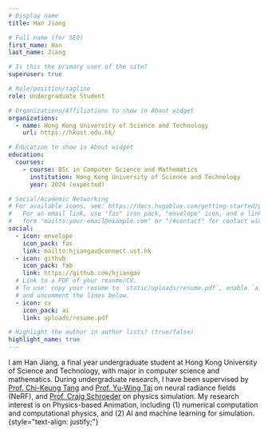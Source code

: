 ```yaml
---
# Display name
title: Han Jiang

# Full name (for SEO)
first_name: Han
last_name: Jiang

# Is this the primary user of the site?
superuser: true

# Role/position/tagline
role: Undergraduate Student

# Organizations/Affiliations to show in About widget
organizations:
  - name: Hong Kong University of Science and Technology
    url: https://hkust.edu.hk/

# Education to show in About widget
education:
  courses:
    - course: BSc in Computer Science and Mathematics
      institution: Hong Kong University of Science and Technology
      year: 2024 (expected)

# Social/Academic Networking
# For available icons, see: https://docs.hugoblox.com/getting-started/page-builder/#icons
#   For an email link, use "fas" icon pack, "envelope" icon, and a link in the
#   form "mailto:your-email@example.com" or "/#contact" for contact widget.
social:
  - icon: envelope
    icon_pack: fas
    link: mailto:hjiangav@connect.ust.hk
  - icon: github
    icon_pack: fab
    link: https://github.com/hjiangav
  # Link to a PDF of your resume/CV.
  # To use: copy your resume to `static/uploads/resume.pdf`, enable `ai` icons in `params.yaml`,
  # and uncomment the lines below.
  - icon: cv
    icon_pack: ai
    link: uploads/resume.pdf

# Highlight the author in author lists? (true/false)
highlight_name: true
---
```


I am Han Jiang, a final year undergraduate student at Hong Kong University of Science and Technology, with major in computer science and mathematics. During undergraduate research, I have been supervised by [Prof. Chi-Keung Tang](https://cse.hkust.edu.hk/~cktang/) and [Prof. Yu-Wing Tai](https://yuwingtai.github.io/) on neural radiance fields (NeRF), and [Prof. Craig Schroeder](https://www.cs.ucr.edu/~craigs/) on physics simulation. My research interest is on Physics-based Animation, including (1) numerical computation and computational physics, and (2) AI and machine learning for simulation.
{style="text-align: justify;"}
